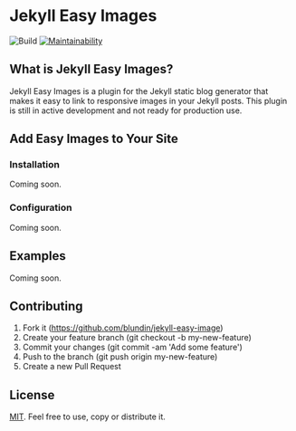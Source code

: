 # Jekyll Easy Images

![Build](https://travis-ci.org/blundin/jekyll-easy-image.svg?branch=master) [![Maintainability](https://api.codeclimate.com/v1/badges/10a68db09dea90bce145/maintainability)](https://codeclimate.com/github/blundin/jekyll-easy-image/maintainability)

## What is Jekyll Easy Images?

Jekyll Easy Images is a plugin for the Jekyll static blog generator that makes it easy to link to responsive images in your Jekyll posts. This plugin is still in active development and not ready for production use.

## Add Easy Images to Your Site
### Installation

Coming soon.

### Configuration

Coming soon.

## Examples

Coming soon.

## Contributing

1. Fork it (https://github.com/blundin/jekyll-easy-image)
2. Create your feature branch (git checkout -b my-new-feature)
3. Commit your changes (git commit -am 'Add some feature')
4. Push to the branch (git push origin my-new-feature)
5. Create a new Pull Request

## License

[MIT](https://github.com/blundin/jekyll-easy-image/blob/master/LICENSE.md). Feel free to use, copy or distribute it.

